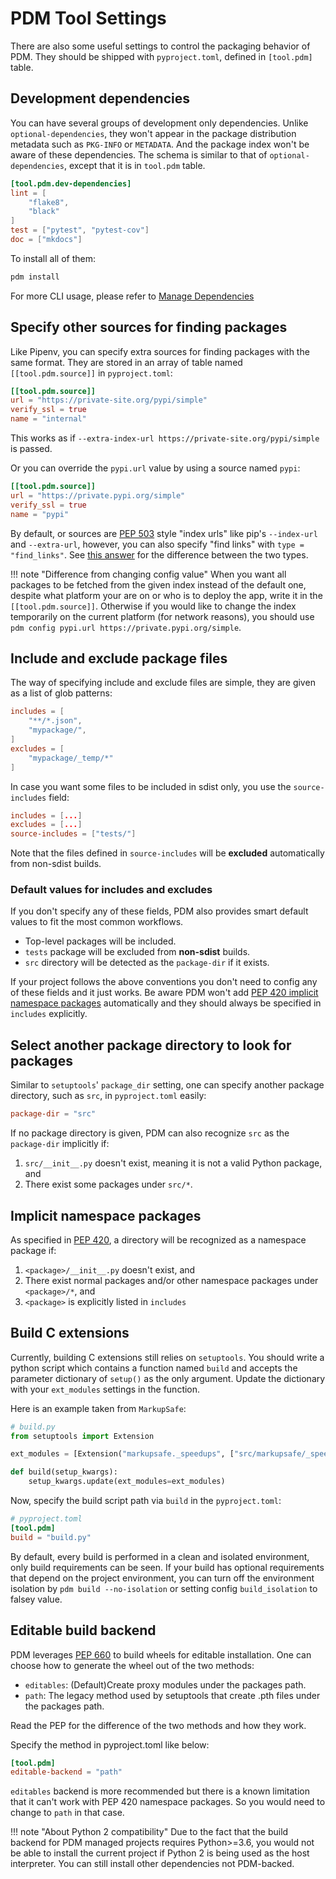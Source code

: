 # PDM Tool Settings

There are also some useful settings to control the packaging behavior of PDM. They should be shipped with `pyproject.toml`, defined in `[tool.pdm]` table.

## Development dependencies

You can have several groups of development only dependencies. Unlike `optional-dependencies`, they won't appear in the package distribution metadata such as `PKG-INFO` or `METADATA`.
And the package index won't be aware of these dependencies. The schema is similar to that of `optional-dependencies`, except that it is in `tool.pdm` table.

```toml
[tool.pdm.dev-dependencies]
lint = [
    "flake8",
    "black"
]
test = ["pytest", "pytest-cov"]
doc = ["mkdocs"]
```

To install all of them:

```bash
pdm install
```

For more CLI usage, please refer to [Manage Dependencies](/usage/dependency/)

## Specify other sources for finding packages

Like Pipenv, you can specify extra sources for finding packages with the same format. They are stored in an array of table named `[[tool.pdm.source]]` in `pyproject.toml`:

```toml
[[tool.pdm.source]]
url = "https://private-site.org/pypi/simple"
verify_ssl = true
name = "internal"
```

This works as if `--extra-index-url https://private-site.org/pypi/simple` is passed.

Or you can override the `pypi.url` value by using a source named `pypi`:

```toml
[[tool.pdm.source]]
url = "https://private.pypi.org/simple"
verify_ssl = true
name = "pypi"
```

By default, or sources are [PEP 503](https://www.python.org/dev/peps/pep-0503/) style "index urls" like pip's `--index-url` and `--extra-url`, however, you can also specify "find links" with
`type = "find_links"`. See [this answer](https://stackoverflow.com/a/46651848) for the difference between the two types.

!!! note "Difference from changing config value"
    When you want all packages to be fetched from the given index instead of the default one, despite what platform your are on or who is to deploy the app,
    write it in the `[[tool.pdm.source]]`. Otherwise if you would like to change the index temporarily on the current platform (for network reasons), you should use
    `pdm config pypi.url https://private.pypi.org/simple`.

## Include and exclude package files

The way of specifying include and exclude files are simple, they are given as a list of glob patterns:

```toml
includes = [
    "**/*.json",
    "mypackage/",
]
excludes = [
    "mypackage/_temp/*"
]
```

In case you want some files to be included in sdist only, you use the `source-includes` field:

```toml
includes = [...]
excludes = [...]
source-includes = ["tests/"]
```

Note that the files defined in `source-includes` will be **excluded** automatically from non-sdist builds.

### Default values for includes and excludes

If you don't specify any of these fields, PDM also provides smart default values to fit the most common workflows.

- Top-level packages will be included.
- `tests` package will be excluded from **non-sdist** builds.
- `src` directory will be detected as the `package-dir` if it exists.

If your project follows the above conventions you don't need to config any of these fields and it just works.
Be aware PDM won't add [PEP 420 implicit namespace packages](https://www.python.org/dev/peps/pep-0420/) automatically and they should always be specified in `includes` explicitly.

## Select another package directory to look for packages

Similar to `setuptools`' `package_dir` setting, one can specify another package directory, such as `src`, in `pyproject.toml` easily:

```toml
package-dir = "src"
```

If no package directory is given, PDM can also recognize `src` as the `package-dir` implicitly if:

1. `src/__init__.py` doesn't exist, meaning it is not a valid Python package, and
2. There exist some packages under `src/*`.

## Implicit namespace packages

As specified in [PEP 420](https://www.python.org/dev/peps/pep-0420), a directory will be recognized as a namespace package if:

1. `<package>/__init__.py` doesn't exist, and
2. There exist normal packages and/or other namespace packages under `<package>/*`, and
3. `<package>` is explicitly listed in `includes`

## Build C extensions

Currently, building C extensions still relies on `setuptools`. You should write a python script which contains
a function named `build` and accepts the parameter dictionary of `setup()` as the only argument.
Update the dictionary with your `ext_modules` settings in the function.

Here is an example taken from `MarkupSafe`:

```python
# build.py
from setuptools import Extension

ext_modules = [Extension("markupsafe._speedups", ["src/markupsafe/_speedups.c"])]

def build(setup_kwargs):
    setup_kwargs.update(ext_modules=ext_modules)
```

Now, specify the build script path via `build` in the `pyproject.toml`:

```toml
# pyproject.toml
[tool.pdm]
build = "build.py"
```

By default, every build is performed in a clean and isolated environment, only build requirements can be seen. If your build has optional requirements that depend on the project environment, you can turn off the environment isolation by `pdm build --no-isolation` or setting config `build_isolation` to falsey value.

## Editable build backend

PDM leverages [PEP 660](https://www.python.org/dev/peps/pep-0660/) to build wheels for editable installation.
One can choose how to generate the wheel out of the two methods:

- `editables`: (Default)Create proxy modules under the packages path.
- `path`: The legacy method used by setuptools that create .pth files under the packages path.

Read the PEP for the difference of the two methods and how they work.

Specify the method in pyproject.toml like below:

```toml
[tool.pdm]
editable-backend = "path"
```

`editables` backend is more recommended but there is a known limitation that it can't work with PEP 420 namespace packages.
So you would need to change to `path` in that case.

!!! note "About Python 2 compatibility"
    Due to the fact that the build backend for PDM managed projects requires Python>=3.6, you would not be able to
    install the current project if Python 2 is being used as the host interpreter. You can still install other dependencies not PDM-backed.
